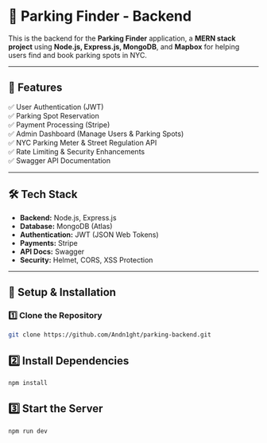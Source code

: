 # 🚗 Parking Finder - Backend
This is the backend for the **Parking Finder** application, a **MERN stack project** using **Node.js, Express.js, MongoDB**, and **Mapbox** for helping users find and book parking spots in NYC.

---

## 🚀 Features
✅ User Authentication (JWT)  
✅ Parking Spot Reservation  
✅ Payment Processing (Stripe)  
✅ Admin Dashboard (Manage Users & Parking Spots)  
✅ NYC Parking Meter & Street Regulation API  
✅ Rate Limiting & Security Enhancements  
✅ Swagger API Documentation  

---

## 🛠️ Tech Stack
- **Backend:** Node.js, Express.js  
- **Database:** MongoDB (Atlas)  
- **Authentication:** JWT (JSON Web Tokens)  
- **Payments:** Stripe  
- **API Docs:** Swagger  
- **Security:** Helmet, CORS, XSS Protection  

---

## 📌 Setup & Installation

### **1️⃣ Clone the Repository**
```sh
git clone https://github.com/Andn1ght/parking-backend.git
```
## **2️⃣ Install Dependencies**
```sh
npm install
```
## **3️⃣ Start the Server**
```sh
npm run dev
```

